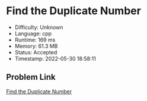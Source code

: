 # Find the Duplicate Number

- Difficulty: Unknown
- Language: cpp
- Runtime: 169 ms
- Memory: 61.3 MB
- Status: Accepted
- Timestamp: 2022-05-30 18:58:11

## Problem Link
[Find the Duplicate Number](https://leetcode.com/problems/find-the-duplicate-number)

